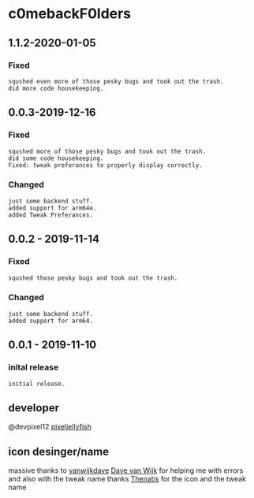 # c0mebackF0lders

## 1.1.2-2020-01-05

### Fixed

```text
squshed even more of those pesky bugs and took out the trash.
did more code housekeeping.
```

## 0.0.3-2019-12-16

### Fixed

```text
squshed more of those pesky bugs and took out the trash.
did some code housekeeping.
Fixed: tweak preferances to properly display correctly.
```

### Changed

```text
just some backend stuff.
added support for arm64e.
added Tweak Preferances.
```

## 0.0.2 - 2019-11-14

### Fixed

```text
squshed those pesky bugs and took out the trash.
```

### Changed

```text
just some backend stuff.
added support for arm64.
```

## 0.0.1 - 2019-11-10

### inital release

```text
initial release.
```

## developer ##
@devpixel12 [pixeljellyfish](https://twitter.com/pixeljellyfish)

## icon desinger/name ##
massive thanks to [vanwijkdave](https://github.com/vanwijkdave) [Dave van Wijk](https://twitter.com/DaveWijk) for helping me with  errors and also with the tweak name 
thanks [Thenatis](https://twitter.com/thenatis1) for the icon and the tweak name


